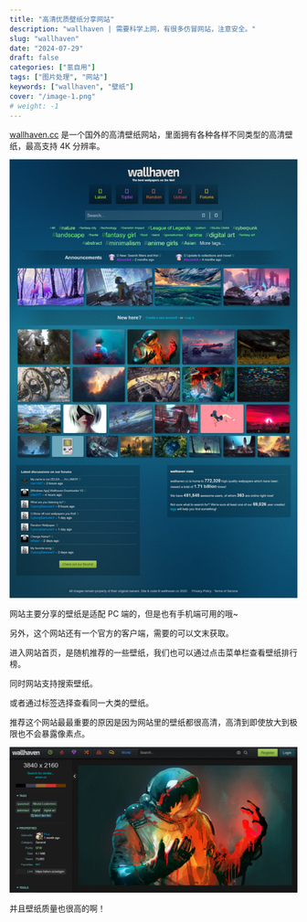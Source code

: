 ```yaml
---
title: "高清优质壁纸分享网站"
description: "wallhaven | 需要科学上网，有很多仿冒网站，注意安全。"
slug: "wallhaven"
date: "2024-07-29"
draft: false
categories: ["氢自用"]
tags: ["图片处理", "网站"]
keywords: ["wallhaven", "壁纸"]
cover: "/image-1.png"
# weight: -1
---
```


[wallhaven.cc](https://wallhaven.cc/) 是一个国外的高清壁纸网站，里面拥有各种各样不同类型的高清壁纸，最高支持 4K 分辨率。

![wallhaven 首页](image.png)

网站主要分享的壁纸是适配 PC 端的，但是也有手机端可用的哦~

另外，这个网站还有一个官方的客户端，需要的可以文末获取。

进入网站首页，是随机推荐的一些壁纸，我们也可以通过点击菜单栏查看壁纸排行榜。

同时网站支持搜索壁纸。

或者通过标签选择查看同一大类的壁纸。

推荐这个网站最最重要的原因是因为网站里的壁纸都很高清，高清到即使放大到极限也不会暴露像素点。

![壁纸详情页](image-1.png)

并且壁纸质量也很高的啊！